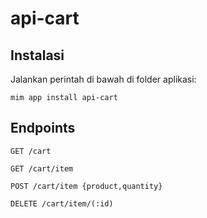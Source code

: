 # api-cart

## Instalasi

Jalankan perintah di bawah di folder aplikasi:

```
mim app install api-cart
```

## Endpoints

`GET /cart`

`GET /cart/item`

`POST /cart/item {product,quantity}`

`DELETE /cart/item/(:id)`
